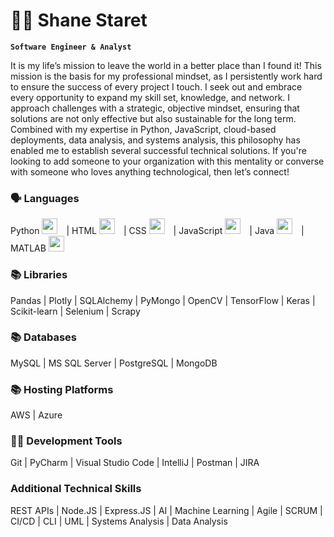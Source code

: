 <!--
**shane-staret/shane-staret** is a ✨ _special_ ✨ repository because its `README.md` (this file) appears on your GitHub profile.
-->

#  🚣‍♀️ Shane Staret
**`Software Engineer & Analyst`**

It is my life’s mission to leave the world in a better place than I found it! This mission is the basis for my professional mindset, as I persistently work hard to ensure the success of every project I touch. I seek out and embrace every opportunity to expand my skill set, knowledge, and network. I approach challenges with a strategic, objective mindset, ensuring that solutions are not only effective but also sustainable for the long term. Combined with my expertise in Python, JavaScript, cloud-based deployments, data analysis, and systems analysis, this philosophy has enabled me to establish several successful technical solutions. If you're looking to add someone to your organization with this mentality or converse with someone who loves anything technological, then let’s connect!

### 🗣️ Languages
Python
<img alt="--Python Logo--" width="25px" style="padding-right:10px;" src="https://cdn.jsdelivr.net/gh/devicons/devicon@latest/icons/python/python-original.svg"/>
  |  HTML
<img alt="--HTML Logo--" width="25px" style="padding-right:10px;" src="https://cdn.jsdelivr.net/gh/devicons/devicon@latest/icons/html5/html5-original.svg"/>
  |  CSS
<img alt="--CSS Logo--" width="25px" style="padding-right:10px;" src="https://cdn.jsdelivr.net/gh/devicons/devicon@latest/icons/css3/css3-original.svg"/>
  |  JavaScript
<img alt="--JavaScript Logo--" width="25px" style="padding-right:10px;" src="https://cdn.jsdelivr.net/gh/devicons/devicon@latest/icons/javascript/javascript-original.svg"/>
  |  Java
<img alt="--Java Logo--" width="25px" style="padding-right:10px;" src="https://cdn.jsdelivr.net/gh/devicons/devicon@latest/icons/java/java-original.svg"/>
  |  MATLAB
<img alt="--MATLAB Logo--" width="25px" style="padding-right:10px;" src="https://cdn.jsdelivr.net/gh/devicons/devicon@latest/icons/matlab/matlab-original.svg"/>

### 📚 Libraries
Pandas | Plotly | SQLAlchemy | PyMongo | OpenCV | TensorFlow | Keras | Scikit-learn | Selenium | Scrapy

### 📚 Databases
MySQL | MS SQL Server | PostgreSQL | MongoDB

### 📚 Hosting Platforms
AWS | Azure

### 🧑‍💻 Development Tools
Git | PyCharm | Visual Studio Code | IntelliJ | Postman | JIRA

### Additional Technical Skills
REST APIs | Node.JS | Express.JS | AI | Machine Learning | Agile | SCRUM | CI/CD | CLI | UML | Systems Analysis | Data Analysis

